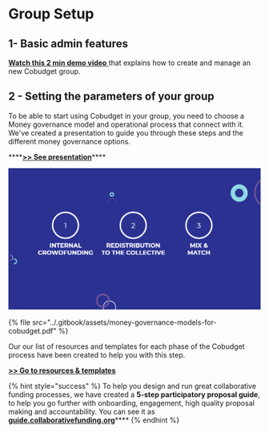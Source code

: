 # Group Setup

## 1- Basic admin features

[**Watch this 2 min demo video** ](https://www.useloom.com/share/02abadd35abc434188c3060deffa8016)that explains how to create and manage an new Cobudget group.

## 2 - Setting the parameters of your group

To be able to start using Cobudget in your group, you need to choose a Money governance model and operational process that connect with it. We've created a presentation to guide you through these steps and the different money governance options. 

\*\*\*\*[**&gt;&gt; See presentation**](https://www.slideshare.net/Greaterthanfinance/money-governance-models-for-cobudget)\*\*\*\*

![](../.gitbook/assets/image.png)

{% file src="../.gitbook/assets/money-governance-models-for-cobudget.pdf" %}

Our our list of resources and templates for each phase of the Cobudget process have been created to help you with this step. 

[**&gt;&gt; Go to resources & templates**](cobudget-resources-and-templates.md#1-discovery)

{% hint style="success" %}
To help you design and run great collaborative funding processes, we have created a **5-step participatory proposal guide**, to help you go further with onboarding, engagement, high quality proposal making and accountability. You can see it as [**guide.collaborativefunding.org**](https://guide.collaborativefunding.org/)\*\*\*\*
{% endhint %}

